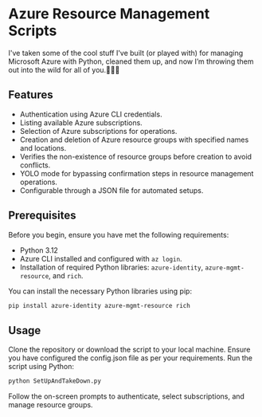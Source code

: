 # Azure Resource Management Scripts

I've taken some of the cool stuff I've built (or played with) for managing Microsoft Azure with Python, cleaned them up, and now I’m throwing them out into the wild for all of you.🎉🎉🎉

## Features

- Authentication using Azure CLI credentials.
- Listing available Azure subscriptions.
- Selection of Azure subscriptions for operations.
- Creation and deletion of Azure resource groups with specified names and locations.
- Verifies the non-existence of resource groups before creation to avoid conflicts.
- YOLO mode for bypassing confirmation steps in resource management operations.
- Configurable through a JSON file for automated setups.

## Prerequisites

Before you begin, ensure you have met the following requirements:

- Python 3.12
- Azure CLI installed and configured with `az login`.
- Installation of required Python libraries: `azure-identity`, `azure-mgmt-resource`, and `rich`.

You can install the necessary Python libraries using pip:

```bash
pip install azure-identity azure-mgmt-resource rich

```

## Usage
Clone the repository or download the script to your local machine.
Ensure you have configured the config.json file as per your requirements.
Run the script using Python:
```bash
python SetUpAndTakeDown.py
```

Follow the on-screen prompts to authenticate, select subscriptions, and manage resource groups.
